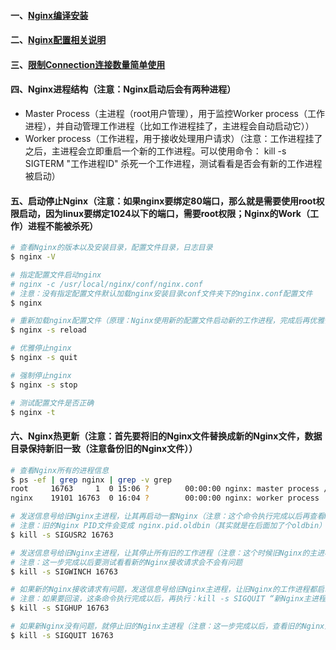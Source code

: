 #### 一、[Nginx编译安装][1]
#### 二、[Nginx配置相关说明][2]
#### 三、[限制Connection连接数量简单使用][3]

#### 四、Nginx进程结构（注意：Nginx启动后会有两种进程）
 - Master Process（主进程（root用户管理），用于监控Worker process（工作进程），并自动管理工作进程（比如工作进程挂了，主进程会自动启动它））
 - Worker process（工作进程，用于接收处理用户请求）（注意：工作进程挂了之后，主进程会立即重启一个新的工作进程。可以使用命令： kill -s SIGTERM "工作进程ID" 杀死一个工作进程，测试看看是否会有新的工作进程被启动）
 

#### 五、启动停止Nginx（注意：如果nginx要绑定80端口，那么就是需要使用root权限启动，因为linux要绑定1024以下的端口，需要root权限；Nginx的Work（工作）进程不能被杀死）
```bash
# 查看Nginx的版本以及安装目录，配置文件目录，日志目录
$ nginx -V

# 指定配置文件启动nginx
# nginx -c /usr/local/nginx/conf/nginx.conf
# 注意：没有指定配置文件默认加载nginx安装目录conf文件夹下的nginx.conf配置文件
$ nginx

# 重新加载nginx配置文件（原理：Nginx使用新的配置文件启动新的工作进程，完成后再优雅停止旧的工作进程（可以查看配置文件加载前后的工作进程ID来验证））
$ nginx -s reload  

# 优雅停止nginx
$ nginx -s quit

# 强制停止nginx
$ nginx -s stop

# 测试配置文件是否正确
$ nginx -t
```

#### 六、Nginx热更新（注意：首先要将旧的Nginx文件替换成新的Nginx文件，数据目录保持新旧一致（注意备份旧的Nginx文件））
```bash
# 查看Nginx所有的进程信息
$ ps -ef | grep nginx | grep -v grep
root     16763     1  0 15:06 ?        00:00:00 nginx: master process /usr/sbin/nginx -g daemon off;
nginx    19101 16763  0 16:04 ?        00:00:00 nginx: worker process

# 发送信息号给旧Nginx主进程，让其再启动一套Nginx（注意：这个命令执行完成以后再查看Nginx进程信息会看到有两套Nginx进程信息（新旧Nginx并存了），一个是旧的一个是新的）
# 注意：旧的Nginx PID文件会变成 nginx.pid.oldbin（其实就是在后面加了个oldbin）
$ kill -s SIGUSR2 16763

# 发送信息号给旧Nginx主进程，让其停止所有旧的工作进程（注意：这个时候旧Nginx的主进程还在，只是工作进程都停了，当然请求也会被新的Nginx所接收）
# 注意：这一步完成以后要测试看看新的Nginx接收请求会不会有问题
$ kill -s SIGWINCH 16763

# 如果新的Nginx接收请求有问题，发送信息号给旧Nginx主进程，让旧Nginx的工作进程都启动起来（重新使用旧的Nginx，相当于回滚的操作）
# 注意：如果要回滚，这条命令执行完成以后，再执行：kill -s SIGQUIT “新Nginx主进程PID” 命令来停止新Nginx
$ kill -s SIGHUP 16763

# 如果新Nginx没有问题，就停止旧的Nginx主进程（注意：这一步完成以后，查看旧的Nginx主进程是否停止，如果停止了表示Nginx升级成功）
$ kill -s SIGQUIT 16763
```


[1]: https://github.com/firechiang/kubernetes-study/blob/master/nginx/docs/compile_install.md
[2]: https://github.com/firechiang/kubernetes-study/blob/master/nginx/docs/config_description.md
[3]: https://github.com/firechiang/kubernetes-study/blob/master/nginx/docs/limit_connections.md
